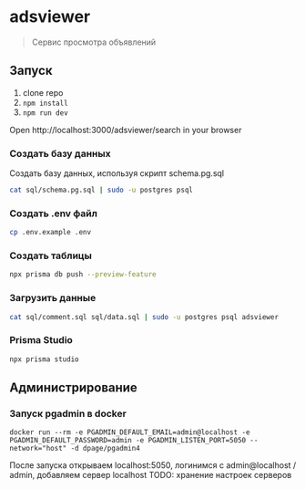 # adsviewer

> Сервис просмотра объявлений

## Запуск

1. clone repo
2. `npm install`
4. `npm run dev`

Open http://localhost:3000/adsviewer/search in your browser

### Создать базу данных

Создать базу данных, используя скрипт schema.pg.sql 

```bash
cat sql/schema.pg.sql | sudo -u postgres psql
```
### Создать .env файл

```bash
cp .env.example .env
```

### Создать таблицы

```bash
npx prisma db push --preview-feature
```

### Загрузить данные
```bash
cat sql/comment.sql sql/data.sql | sudo -u postgres psql adsviewer
```

### Prisma Studio

```bash
npx prisma studio
```

## Администрирование

### Запуск pgadmin в docker

```
docker run --rm -e PGADMIN_DEFAULT_EMAIL=admin@localhost -e PGADMIN_DEFAULT_PASSWORD=admin -e PGADMIN_LISTEN_PORT=5050 --network="host" -d dpage/pgadmin4
```

После запуска открываем localhost:5050, логинимся с admin@localhost / admin,
добавляем сервер localhost
TODO: хранение настроек серверов
